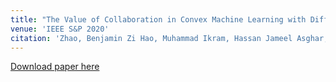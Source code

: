 ```yaml
---
title: "The Value of Collaboration in Convex Machine Learning with Differential Privacy"
venue: 'IEEE S&P 2020'
citation: 'Zhao, Benjamin Zi Hao, Muhammad Ikram, Hassan Jameel Asghar, Mohamed Ali Kaafar, Abdelberi Chaabane, and Kanchana Thilakarathna.(2020). &quot;The Value of Collaboration in Convex Machine Learning with Differential Privacy.&quot; <i>IEEE S&P</i>.'
---
```

[Download paper here](https://arxiv.org/pdf/1906.09679.pdf)
